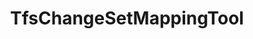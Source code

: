 ---
optionsClassName: TfsChangeSetMappingToolOptions
optionsClassFullName: MigrationTools.Tools.TfsChangeSetMappingToolOptions
configurationSamples:
- name: defaults
  description: 
  code: >-
    {
      "MigrationTools": {
        "ProcessorDefaults": {
          "TfsChangeSetMappingTool": {}
        }
      }
    }
  sampleFor: MigrationTools.Tools.TfsChangeSetMappingToolOptions
- name: Classic
  description: 
  code: >-
    {
      "$type": "TfsChangeSetMappingToolOptions",
      "ChangeSetMappingFile": null
    }
  sampleFor: MigrationTools.Tools.TfsChangeSetMappingToolOptions
description: missng XML code comments
className: TfsChangeSetMappingTool
typeName: Tools
architecture: v1
options:
- parameterName: ChangeSetMappingFile
  type: String
  description: missng XML code comments
  defaultValue: missng XML code comments
status: missng XML code comments
processingTarget: missng XML code comments
classFile: /src/MigrationTools.Clients.AzureDevops.ObjectModel/Tools/TfsChangeSetMappingTool.cs
optionsClassFile: /src/MigrationTools.Clients.AzureDevops.ObjectModel/Tools/TfsChangeSetMappingToolOptions.cs

redirectFrom:
- /Reference/v1/Tools/TfsChangeSetMappingToolOptions/
layout: reference
toc: true
permalink: /Reference/Tools/TfsChangeSetMappingTool/
title: TfsChangeSetMappingTool
categories:
- Tools
- v1
topics:
- topic: notes
  path: /Tools/TfsChangeSetMappingTool-notes.md
  exists: false
  markdown: ''
- topic: introduction
  path: /Tools/TfsChangeSetMappingTool-introduction.md
  exists: false
  markdown: ''

---